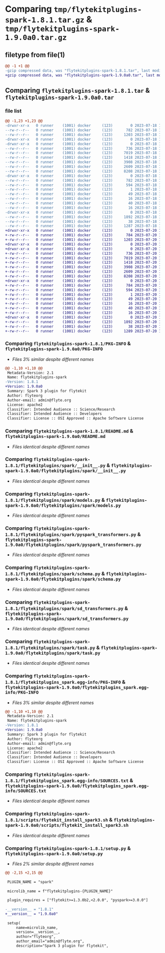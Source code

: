 # Comparing `tmp/flytekitplugins-spark-1.8.1.tar.gz` & `tmp/flytekitplugins-spark-1.9.0a0.tar.gz`

## filetype from file(1)

```diff
@@ -1 +1 @@
-gzip compressed data, was "flytekitplugins-spark-1.8.1.tar", last modified: Tue Jul 18 18:01:43 2023, max compression
+gzip compressed data, was "flytekitplugins-spark-1.9.0a0.tar", last modified: Thu Jul 20 18:58:26 2023, max compression
```

## Comparing `flytekitplugins-spark-1.8.1.tar` & `flytekitplugins-spark-1.9.0a0.tar`

### file list

```diff
@@ -1,23 +1,23 @@
-drwxr-xr-x   0 runner    (1001) docker     (123)        0 2023-07-18 18:01:43.655022 flytekitplugins-spark-1.8.1/
--rw-r--r--   0 runner    (1001) docker     (123)      782 2023-07-18 18:01:43.655022 flytekitplugins-spark-1.8.1/PKG-INFO
--rw-r--r--   0 runner    (1001) docker     (123)     1203 2023-07-18 18:01:17.000000 flytekitplugins-spark-1.8.1/README.md
-drwxr-xr-x   0 runner    (1001) docker     (123)        0 2023-07-18 18:01:43.651022 flytekitplugins-spark-1.8.1/flytekitplugins/
-drwxr-xr-x   0 runner    (1001) docker     (123)        0 2023-07-18 18:01:43.655022 flytekitplugins-spark-1.8.1/flytekitplugins/spark/
--rw-r--r--   0 runner    (1001) docker     (123)      736 2023-07-18 18:01:17.000000 flytekitplugins-spark-1.8.1/flytekitplugins/spark/__init__.py
--rw-r--r--   0 runner    (1001) docker     (123)     7019 2023-07-18 18:01:17.000000 flytekitplugins-spark-1.8.1/flytekitplugins/spark/models.py
--rw-r--r--   0 runner    (1001) docker     (123)     1418 2023-07-18 18:01:17.000000 flytekitplugins-spark-1.8.1/flytekitplugins/spark/pyspark_transformers.py
--rw-r--r--   0 runner    (1001) docker     (123)     3908 2023-07-18 18:01:17.000000 flytekitplugins-spark-1.8.1/flytekitplugins/spark/schema.py
--rw-r--r--   0 runner    (1001) docker     (123)     2609 2023-07-18 18:01:17.000000 flytekitplugins-spark-1.8.1/flytekitplugins/spark/sd_transformers.py
--rw-r--r--   0 runner    (1001) docker     (123)     8208 2023-07-18 18:01:17.000000 flytekitplugins-spark-1.8.1/flytekitplugins/spark/task.py
-drwxr-xr-x   0 runner    (1001) docker     (123)        0 2023-07-18 18:01:43.655022 flytekitplugins-spark-1.8.1/flytekitplugins_spark.egg-info/
--rw-r--r--   0 runner    (1001) docker     (123)      782 2023-07-18 18:01:43.000000 flytekitplugins-spark-1.8.1/flytekitplugins_spark.egg-info/PKG-INFO
--rw-r--r--   0 runner    (1001) docker     (123)      594 2023-07-18 18:01:43.000000 flytekitplugins-spark-1.8.1/flytekitplugins_spark.egg-info/SOURCES.txt
--rw-r--r--   0 runner    (1001) docker     (123)        1 2023-07-18 18:01:43.000000 flytekitplugins-spark-1.8.1/flytekitplugins_spark.egg-info/dependency_links.txt
--rw-r--r--   0 runner    (1001) docker     (123)       49 2023-07-18 18:01:43.000000 flytekitplugins-spark-1.8.1/flytekitplugins_spark.egg-info/entry_points.txt
--rw-r--r--   0 runner    (1001) docker     (123)       16 2023-07-18 18:01:43.000000 flytekitplugins-spark-1.8.1/flytekitplugins_spark.egg-info/namespace_packages.txt
--rw-r--r--   0 runner    (1001) docker     (123)       40 2023-07-18 18:01:43.000000 flytekitplugins-spark-1.8.1/flytekitplugins_spark.egg-info/requires.txt
--rw-r--r--   0 runner    (1001) docker     (123)       16 2023-07-18 18:01:43.000000 flytekitplugins-spark-1.8.1/flytekitplugins_spark.egg-info/top_level.txt
-drwxr-xr-x   0 runner    (1001) docker     (123)        0 2023-07-18 18:01:43.655022 flytekitplugins-spark-1.8.1/scripts/
--rw-r--r--   0 runner    (1001) docker     (123)     1892 2023-07-18 18:01:17.000000 flytekitplugins-spark-1.8.1/scripts/flytekit_install_spark3.sh
--rw-r--r--   0 runner    (1001) docker     (123)       38 2023-07-18 18:01:43.655022 flytekitplugins-spark-1.8.1/setup.cfg
--rw-r--r--   0 runner    (1001) docker     (123)     1287 2023-07-18 18:01:33.000000 flytekitplugins-spark-1.8.1/setup.py
+drwxr-xr-x   0 runner    (1001) docker     (123)        0 2023-07-20 18:58:26.876752 flytekitplugins-spark-1.9.0a0/
+-rw-r--r--   0 runner    (1001) docker     (123)      784 2023-07-20 18:58:26.876752 flytekitplugins-spark-1.9.0a0/PKG-INFO
+-rw-r--r--   0 runner    (1001) docker     (123)     1203 2023-07-20 18:57:54.000000 flytekitplugins-spark-1.9.0a0/README.md
+drwxr-xr-x   0 runner    (1001) docker     (123)        0 2023-07-20 18:58:26.872752 flytekitplugins-spark-1.9.0a0/flytekitplugins/
+drwxr-xr-x   0 runner    (1001) docker     (123)        0 2023-07-20 18:58:26.876752 flytekitplugins-spark-1.9.0a0/flytekitplugins/spark/
+-rw-r--r--   0 runner    (1001) docker     (123)      736 2023-07-20 18:57:54.000000 flytekitplugins-spark-1.9.0a0/flytekitplugins/spark/__init__.py
+-rw-r--r--   0 runner    (1001) docker     (123)     7019 2023-07-20 18:57:54.000000 flytekitplugins-spark-1.9.0a0/flytekitplugins/spark/models.py
+-rw-r--r--   0 runner    (1001) docker     (123)     1418 2023-07-20 18:57:54.000000 flytekitplugins-spark-1.9.0a0/flytekitplugins/spark/pyspark_transformers.py
+-rw-r--r--   0 runner    (1001) docker     (123)     3908 2023-07-20 18:57:54.000000 flytekitplugins-spark-1.9.0a0/flytekitplugins/spark/schema.py
+-rw-r--r--   0 runner    (1001) docker     (123)     2609 2023-07-20 18:57:54.000000 flytekitplugins-spark-1.9.0a0/flytekitplugins/spark/sd_transformers.py
+-rw-r--r--   0 runner    (1001) docker     (123)     8208 2023-07-20 18:57:54.000000 flytekitplugins-spark-1.9.0a0/flytekitplugins/spark/task.py
+drwxr-xr-x   0 runner    (1001) docker     (123)        0 2023-07-20 18:58:26.876752 flytekitplugins-spark-1.9.0a0/flytekitplugins_spark.egg-info/
+-rw-r--r--   0 runner    (1001) docker     (123)      784 2023-07-20 18:58:26.000000 flytekitplugins-spark-1.9.0a0/flytekitplugins_spark.egg-info/PKG-INFO
+-rw-r--r--   0 runner    (1001) docker     (123)      594 2023-07-20 18:58:26.000000 flytekitplugins-spark-1.9.0a0/flytekitplugins_spark.egg-info/SOURCES.txt
+-rw-r--r--   0 runner    (1001) docker     (123)        1 2023-07-20 18:58:26.000000 flytekitplugins-spark-1.9.0a0/flytekitplugins_spark.egg-info/dependency_links.txt
+-rw-r--r--   0 runner    (1001) docker     (123)       49 2023-07-20 18:58:26.000000 flytekitplugins-spark-1.9.0a0/flytekitplugins_spark.egg-info/entry_points.txt
+-rw-r--r--   0 runner    (1001) docker     (123)       16 2023-07-20 18:58:26.000000 flytekitplugins-spark-1.9.0a0/flytekitplugins_spark.egg-info/namespace_packages.txt
+-rw-r--r--   0 runner    (1001) docker     (123)       40 2023-07-20 18:58:26.000000 flytekitplugins-spark-1.9.0a0/flytekitplugins_spark.egg-info/requires.txt
+-rw-r--r--   0 runner    (1001) docker     (123)       16 2023-07-20 18:58:26.000000 flytekitplugins-spark-1.9.0a0/flytekitplugins_spark.egg-info/top_level.txt
+drwxr-xr-x   0 runner    (1001) docker     (123)        0 2023-07-20 18:58:26.876752 flytekitplugins-spark-1.9.0a0/scripts/
+-rw-r--r--   0 runner    (1001) docker     (123)     1892 2023-07-20 18:57:54.000000 flytekitplugins-spark-1.9.0a0/scripts/flytekit_install_spark3.sh
+-rw-r--r--   0 runner    (1001) docker     (123)       38 2023-07-20 18:58:26.876752 flytekitplugins-spark-1.9.0a0/setup.cfg
+-rw-r--r--   0 runner    (1001) docker     (123)     1289 2023-07-20 18:58:13.000000 flytekitplugins-spark-1.9.0a0/setup.py
```

### Comparing `flytekitplugins-spark-1.8.1/PKG-INFO` & `flytekitplugins-spark-1.9.0a0/PKG-INFO`

 * *Files 3% similar despite different names*

```diff
@@ -1,10 +1,10 @@
 Metadata-Version: 2.1
 Name: flytekitplugins-spark
-Version: 1.8.1
+Version: 1.9.0a0
 Summary: Spark 3 plugin for flytekit
 Author: flyteorg
 Author-email: admin@flyte.org
 License: apache2
 Classifier: Intended Audience :: Science/Research
 Classifier: Intended Audience :: Developers
 Classifier: License :: OSI Approved :: Apache Software License
```

### Comparing `flytekitplugins-spark-1.8.1/README.md` & `flytekitplugins-spark-1.9.0a0/README.md`

 * *Files identical despite different names*

### Comparing `flytekitplugins-spark-1.8.1/flytekitplugins/spark/__init__.py` & `flytekitplugins-spark-1.9.0a0/flytekitplugins/spark/__init__.py`

 * *Files identical despite different names*

### Comparing `flytekitplugins-spark-1.8.1/flytekitplugins/spark/models.py` & `flytekitplugins-spark-1.9.0a0/flytekitplugins/spark/models.py`

 * *Files identical despite different names*

### Comparing `flytekitplugins-spark-1.8.1/flytekitplugins/spark/pyspark_transformers.py` & `flytekitplugins-spark-1.9.0a0/flytekitplugins/spark/pyspark_transformers.py`

 * *Files identical despite different names*

### Comparing `flytekitplugins-spark-1.8.1/flytekitplugins/spark/schema.py` & `flytekitplugins-spark-1.9.0a0/flytekitplugins/spark/schema.py`

 * *Files identical despite different names*

### Comparing `flytekitplugins-spark-1.8.1/flytekitplugins/spark/sd_transformers.py` & `flytekitplugins-spark-1.9.0a0/flytekitplugins/spark/sd_transformers.py`

 * *Files identical despite different names*

### Comparing `flytekitplugins-spark-1.8.1/flytekitplugins/spark/task.py` & `flytekitplugins-spark-1.9.0a0/flytekitplugins/spark/task.py`

 * *Files identical despite different names*

### Comparing `flytekitplugins-spark-1.8.1/flytekitplugins_spark.egg-info/PKG-INFO` & `flytekitplugins-spark-1.9.0a0/flytekitplugins_spark.egg-info/PKG-INFO`

 * *Files 3% similar despite different names*

```diff
@@ -1,10 +1,10 @@
 Metadata-Version: 2.1
 Name: flytekitplugins-spark
-Version: 1.8.1
+Version: 1.9.0a0
 Summary: Spark 3 plugin for flytekit
 Author: flyteorg
 Author-email: admin@flyte.org
 License: apache2
 Classifier: Intended Audience :: Science/Research
 Classifier: Intended Audience :: Developers
 Classifier: License :: OSI Approved :: Apache Software License
```

### Comparing `flytekitplugins-spark-1.8.1/flytekitplugins_spark.egg-info/SOURCES.txt` & `flytekitplugins-spark-1.9.0a0/flytekitplugins_spark.egg-info/SOURCES.txt`

 * *Files identical despite different names*

### Comparing `flytekitplugins-spark-1.8.1/scripts/flytekit_install_spark3.sh` & `flytekitplugins-spark-1.9.0a0/scripts/flytekit_install_spark3.sh`

 * *Files identical despite different names*

### Comparing `flytekitplugins-spark-1.8.1/setup.py` & `flytekitplugins-spark-1.9.0a0/setup.py`

 * *Files 2% similar despite different names*

```diff
@@ -2,15 +2,15 @@
 
 PLUGIN_NAME = "spark"
 
 microlib_name = f"flytekitplugins-{PLUGIN_NAME}"
 
 plugin_requires = ["flytekit>=1.3.0b2,<2.0.0", "pyspark>=3.0.0"]
 
-__version__ = "1.8.1"
+__version__ = "1.9.0a0"
 
 setup(
     name=microlib_name,
     version=__version__,
     author="flyteorg",
     author_email="admin@flyte.org",
     description="Spark 3 plugin for flytekit",
```

